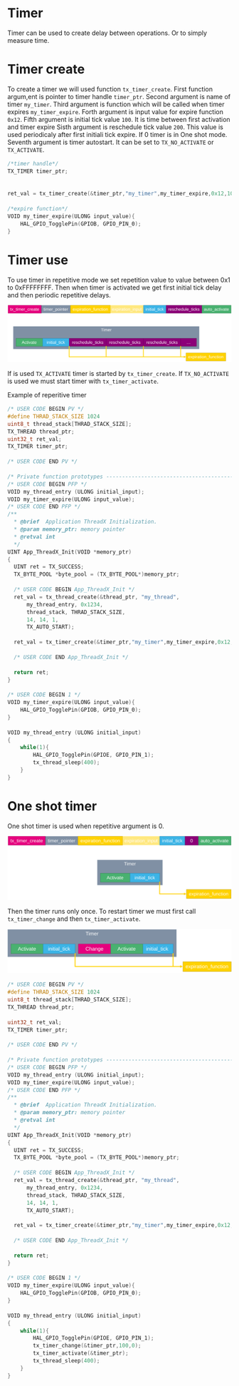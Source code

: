 # Timer

Timer can be used to create delay between operations. Or to simply measure time.

# Timer create

To create a timer we will used function `tx_timer_create`.
First function argum,ent is pointer to timer handle `timer_ptr`.
Second argument is name of timer `my_timer`.
Third argument is function which will be called when timer expires `my_timer_expire`.
Forth argument is input value for expire function `0x12`.
Fifth argument is initial tick value `100`. It is time between first activation and timer expire
Sisth argument is reschedule tick value `200`. This value is used periodicaly after first initiali tick expire. If 0 timer is in One shot mode.
Seventh argument is timer autostart. It can be set to `TX_NO_ACTIVATE` or `TX_ACTIVATE`.

```c
/*timer handle*/
TX_TIMER timer_ptr;


ret_val = tx_timer_create(&timer_ptr,"my_timer",my_timer_expire,0x12,100,200,TX_ACTIVATE);

/*expire function*/
VOID my_timer_expire(ULONG input_value){
	HAL_GPIO_TogglePin(GPIOB, GPIO_PIN_0);
}
```

# Timer use

To use timer in repetitive mode we set repetition value to value between 0x1 to 0xFFFFFFFF. Then when timer is activated we get first initial tick delay and then periodic repetitive delays.

![Timer use](./img/41.svg)

If is used `TX_ACTIVATE` timer is started by `tx_timer_create`. If `TX_NO_ACTIVATE` is used we must start timer with `tx_timer_activate`.

Example of reperitive timer

```c
/* USER CODE BEGIN PV */
#define THRAD_STACK_SIZE 1024
uint8_t thread_stack[THRAD_STACK_SIZE];
TX_THREAD thread_ptr;
uint32_t ret_val;
TX_TIMER timer_ptr;

/* USER CODE END PV */

/* Private function prototypes -----------------------------------------------*/
/* USER CODE BEGIN PFP */
VOID my_thread_entry (ULONG initial_input);
VOID my_timer_expire(ULONG input_value);
/* USER CODE END PFP */
/**
  * @brief  Application ThreadX Initialization.
  * @param memory_ptr: memory pointer
  * @retval int
  */
UINT App_ThreadX_Init(VOID *memory_ptr)
{
  UINT ret = TX_SUCCESS;
  TX_BYTE_POOL *byte_pool = (TX_BYTE_POOL*)memory_ptr;

  /* USER CODE BEGIN App_ThreadX_Init */
  ret_val = tx_thread_create(&thread_ptr, "my_thread",
      my_thread_entry, 0x1234,
	  thread_stack, THRAD_STACK_SIZE,
      14, 14, 1,
      TX_AUTO_START);

  ret_val = tx_timer_create(&timer_ptr,"my_timer",my_timer_expire,0x12,100,200,TX_ACTIVATE);

  /* USER CODE END App_ThreadX_Init */

  return ret;
}

/* USER CODE BEGIN 1 */
VOID my_timer_expire(ULONG input_value){
	HAL_GPIO_TogglePin(GPIOB, GPIO_PIN_0);
}

VOID my_thread_entry (ULONG initial_input)
{
	while(1){
		HAL_GPIO_TogglePin(GPIOE, GPIO_PIN_1);
		tx_thread_sleep(400);
	}
}

```

# One shot timer

One shot timer is used when repetitive argument is 0.

![Timer one shot](./img/42.svg)

Then the timer runs only once. To restart timer we must first call `tx_timer_change` and then `tx_timer_activate`.

![Timer one shot restart](./img/43.svg)

```c
/* USER CODE BEGIN PV */
#define THRAD_STACK_SIZE 1024
uint8_t thread_stack[THRAD_STACK_SIZE];
TX_THREAD thread_ptr;

uint32_t ret_val;
TX_TIMER timer_ptr;

/* USER CODE END PV */

/* Private function prototypes -----------------------------------------------*/
/* USER CODE BEGIN PFP */
VOID my_thread_entry (ULONG initial_input);
VOID my_timer_expire(ULONG input_value);
/* USER CODE END PFP */
/**
  * @brief  Application ThreadX Initialization.
  * @param memory_ptr: memory pointer
  * @retval int
  */
UINT App_ThreadX_Init(VOID *memory_ptr)
{
  UINT ret = TX_SUCCESS;
  TX_BYTE_POOL *byte_pool = (TX_BYTE_POOL*)memory_ptr;

  /* USER CODE BEGIN App_ThreadX_Init */
  ret_val = tx_thread_create(&thread_ptr, "my_thread",
      my_thread_entry, 0x1234,
	  thread_stack, THRAD_STACK_SIZE,
      14, 14, 1,
      TX_AUTO_START);

  ret_val = tx_timer_create(&timer_ptr,"my_timer",my_timer_expire,0x12,100,0,TX_NO_ACTIVATE);

  /* USER CODE END App_ThreadX_Init */

  return ret;
}

/* USER CODE BEGIN 1 */
VOID my_timer_expire(ULONG input_value){
	HAL_GPIO_TogglePin(GPIOB, GPIO_PIN_0);
}

VOID my_thread_entry (ULONG initial_input)
{
	while(1){
		HAL_GPIO_TogglePin(GPIOE, GPIO_PIN_1);
		tx_timer_change(&timer_ptr,100,0);
		tx_timer_activate(&timer_ptr);
		tx_thread_sleep(400);
	}
}


```
